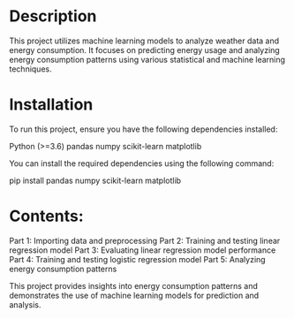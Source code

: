 # Description
This project utilizes machine learning models to analyze weather data and energy consumption. It focuses on predicting energy usage and analyzing energy consumption patterns using various statistical and machine learning techniques.

# Installation
To run this project, ensure you have the following dependencies installed:

Python (>=3.6)
pandas
numpy
scikit-learn
matplotlib

You can install the required dependencies using the following command:

pip install pandas numpy scikit-learn matplotlib

# Contents:
Part 1: Importing data and preprocessing
Part 2: Training and testing linear regression model
Part 3: Evaluating linear regression model performance
Part 4: Training and testing logistic regression model
Part 5: Analyzing energy consumption patterns

This project provides insights into energy consumption patterns and demonstrates the use of machine learning models for prediction and analysis.
